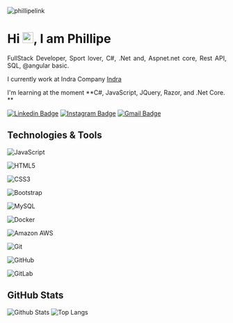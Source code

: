 <p align="left"><img src="https://komarev.com/ghpvc/?username=phillipelink" alt="phillipelink" /></p>


<h1 align = "justify"> Hi <img src="https://media.giphy.com/media/hvRJCLFzcasrR4ia7z/giphy.gif" width="25px">, I am Phillipe</h1>
<p align = "justify">FullStack Developer, Sport lover, C#, .Net and, Aspnet.net core, Rest API, SQL,  @angular basic.</p>

I currently work at Indra Company [Indra](https://www.indracompany.com/pt-br/)

I'm learning at the moment **C#, JavaScript, JQuery, Razor, and .Net Core. **


[![Linkedin Badge](https://img.shields.io/badge/-phillipe-blue?style=flat-square&logo=Linkedin&logoColor=white&link=https://www.linkedin.com/in/phillipe-marinho-928a89a8/)](https://www.linkedin.com/in/phillipe-marinho-928a89a8/)
[![Instagram Badge](https://img.shields.io/badge/-phillipe-purple?style=flat-square&logo=instagram&logoColor=white&link=https://www.instagram.com/phillipe.pinheiro/)](https://www.instagram.com/phillipe.pinheiro/)
[![Gmail Badge](https://img.shields.io/badge/-phillipe.pinheiro@gmail.com-c14438?style=flat-square&logo=Gmail&logoColor=white&link=mailto:phillipe.pinheiro@gmail.com)](mailto:phillipe.pinheiro@gmail.com)

## Technologies & Tools

![JavaScript](https://img.shields.io/badge/-JavaScript-black?style=flat-square&logo=javascript)

![HTML5](https://img.shields.io/badge/-HTML5-E34F26?style=flat-square&logo=html5&logoColor=white)

![CSS3](https://img.shields.io/badge/-CSS3-1572B6?style=flat-square&logo=css3)

![Bootstrap](https://img.shields.io/badge/-Bootstrap-563D7C?style=flat-square&logo=bootstrap)

![MySQL](https://img.shields.io/badge/-MySQL-black?style=flat-square&logo=mysql)

![Docker](https://img.shields.io/badge/-Docker-black?style=flat-square&logo=docker)

![Amazon AWS](https://img.shields.io/badge/Amazon%20AWS-232F3E?style=flat-square&logo=amazon-aws)

![Git](https://img.shields.io/badge/-Git-black?style=flat-square&logo=git)

![GitHub](https://img.shields.io/badge/-GitHub-181717?style=flat-square&logo=github)

![GitLab](https://img.shields.io/badge/-GitLab-FCA121?style=flat-square&logo=gitlab)

## GitHub Stats

![Github Stats](https://github-readme-stats.vercel.app/api?username=phillipelink&show_icons=true&count_private=true&show_icons=true&include_all_commits=true)
![Top Langs](https://github-readme-stats.vercel.app/api/top-langs/?username=phillipelink&hide=TeX&layout=compact)


